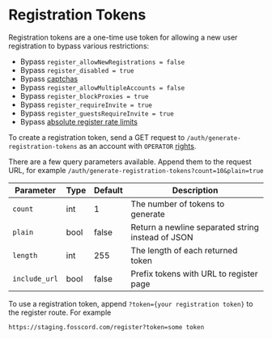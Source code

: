 # Registration Tokens

Registration tokens are a one-time use token for allowing a new user registration to bypass various restrictions:

-   Bypass `register_allowNewRegistrations = false`
-   Bypass `register_disabled = true`
-   Bypass [captchas](captcha.md)
-   Bypass `register_allowMultipleAccounts = false`
-   Bypass `register_blockProxies = true`
-   Bypass `register_requireInvite = true`
-   Bypass `register_guestsRequireInvite = true`
-   Bypass [absolute register rate limits](limits.md)

To create a registration token, send a GET request to `/auth/generate-registration-tokens` as an account with `OPERATOR` [rights](rights.md).

There are a few query parameters available. Append them to the request URL, for example `/auth/generate-registration-tokens?count=10&plain=true`

| Parameter     | Type | Default | Description                                       |
| ------------- | ---- | ------- | ------------------------------------------------- |
| `count`       | int  | 1       | The number of tokens to generate                  |
| `plain`       | bool | false   | Return a newline separated string instead of JSON |
| `length`      | int  | 255     | The length of each returned token                 |
| `include_url` | bool | false   | Prefix tokens with URL to register page           |

To use a registration token, append `?token={your registration token}` to the register route. For example

```
https://staging.fosscord.com/register?token=some token
```
